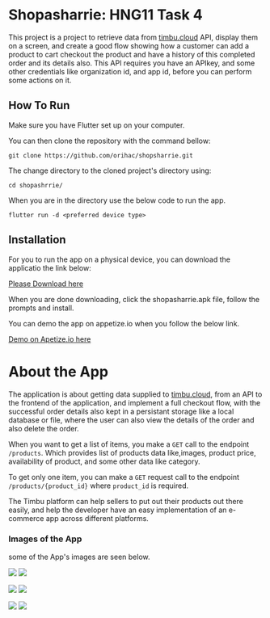 # Shopasharrie: HNG11 Task 4

This project is a project to retrieve data from [timbu.cloud](https://timbu.cloud) API, display them on a screen, and create a good flow showing how a customer can add a product to cart checkout the product and have a history of this completed order and its details also. This API requires you have an APIkey, and some other credentials like organization id, and app id, before you can perform some actions on it.

## How To Run



Make sure you have Flutter set up on your computer.

You can then clone the repository with the command bellow:

`git clone https://github.com/orihac/shopsharrie.git`

The change directory to the cloned project's directory using:

`cd shopashrrie/`

When you are in the directory use the below code to run the app.

`flutter run -d <preferred device type>`

## Installation
For you to run the app on a physical device, you can download the applicatio the link below:

[Please Download here](https://drive.google.com/file/d/1YzCAlzvqkxSZw2JYWIOwJ94y-LJF6nPj/view?usp=sharing)

When you are done downloading, click the shopasharrie.apk file, follow the prompts and install.

You can demo the app on appetize.io when you follow the below link.

[Demo on Apetize.io here](https://appetize.io/app/b_6zwltrtc3zqqh7fq4oqbvk4vy4)

# About the App
The application is about getting data supplied to [timbu.cloud](https://timbu.cloud), from an API to the frontend of the application, and implement a full checkout flow, with the successful order details also kept in a persistant storage like a local database or file, where the user can also view the details of the order and also delete the order.

When you want to get a list of items, you make a `GET` call to the endpoint `/products`. Which provides list of products data like,images, product price, availability of product, and some other data like category.

To get only one item, you can make a `GET` request call to the endpoint `/products/{product_id}` where `product_id` is required.

The Timbu platform can help sellers to put out their products out there easily, and help the developer have an easy implementation of an e-commerce app across different platforms.

### Images of the App

some of the App's images are seen below.

![](lib/assets/images/screens/screen1.jpg) ![](lib/assets/images/screens/screen2.jpg)

![](lib/assets/images/screens/screen3.jpg)  ![](lib/assets/images/screens/screen4.jpg)

![](lib/assets/images/screens/screen5.jpg)  ![](lib/assets/images/screens/screen6.jpg)




